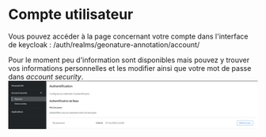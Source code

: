 # Compte utilisateur

Vous pouvez accéder à la page concernant votre compte dans l'interface de keycloak : /auth/realms/geonature-annotation/account/ <br>

Pour le moment peu d'information sont disponibles mais pouvez y trouver vos informations personnelles et les modifier ainsi que votre mot de passe dans _account security_.
![user_account](../assets/user_account.png)
